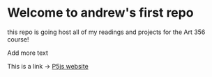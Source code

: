 # Welcome to andrew's first repo

this repo is going host all of my readings and projects for the Art 356 course!

Add more text

This is a link -> [ P5js website](https://p5js.org/)
